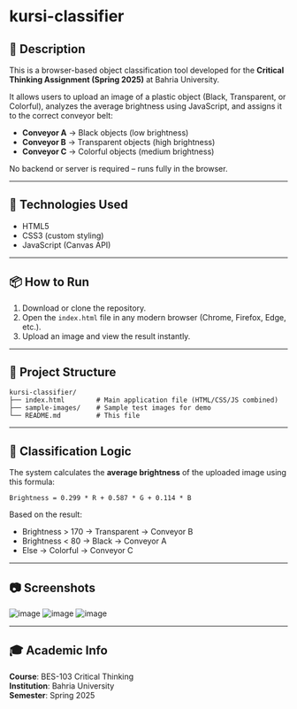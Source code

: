 # kursi-classifier

## 📄 Description
This is a browser-based object classification tool developed for the **Critical Thinking Assignment (Spring 2025)** at Bahria University.

It allows users to upload an image of a plastic object (Black, Transparent, or Colorful), analyzes the average brightness using JavaScript, and assigns it to the correct conveyor belt:

- **Conveyor A** → Black objects (low brightness)
- **Conveyor B** → Transparent objects (high brightness)
- **Conveyor C** → Colorful objects (medium brightness)

No backend or server is required – runs fully in the browser.

---

## 🚀 Technologies Used

- HTML5
- CSS3 (custom styling)
- JavaScript (Canvas API)

---

## 📦 How to Run

1. Download or clone the repository.
2. Open the `index.html` file in any modern browser (Chrome, Firefox, Edge, etc.).
3. Upload an image and view the result instantly.

---

## 📁 Project Structure

```
kursi-classifier/
├── index.html        # Main application file (HTML/CSS/JS combined)
├── sample-images/    # Sample test images for demo
└── README.md         # This file
```

---

## 🧠 Classification Logic

The system calculates the **average brightness** of the uploaded image using this formula:

```text
Brightness = 0.299 * R + 0.587 * G + 0.114 * B
```

Based on the result:
- Brightness > 170 → Transparent → Conveyor B
- Brightness < 80 → Black → Conveyor A
- Else → Colorful → Conveyor C

---

## 📷 Screenshots

![image](https://github.com/user-attachments/assets/4286d29b-7636-4f9b-b82d-e3e9f541dd29)
![image](https://github.com/user-attachments/assets/bdd57a44-5221-4e1b-a5ee-db1663ca555b)
![image](https://github.com/user-attachments/assets/53bc9b7d-3e01-4244-9ef0-b44ddb55bfef)

---

## 🎓 Academic Info

**Course**: BES-103 Critical Thinking  
**Institution**: Bahria University  
**Semester**: Spring 2025

